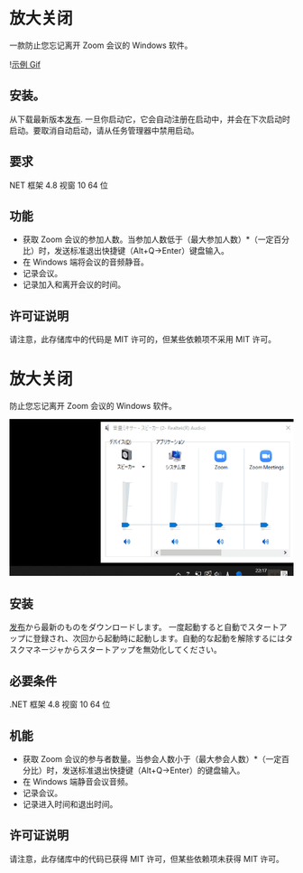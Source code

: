 # 放大关闭

一款防止您忘记离开 Zoom 会议的 Windows 软件。

\![示例 Gif](https://github.com/34j/ZoomCloser/blob/master/ExampleFast.gif)

## 安装。

从下载最新版本[发布](https://github.com/34j/ZoomCloser/releases).
一旦你启动它，它会自动注册在启动中，并会在下次启动时启动。要取消自动启动，请从任务管理器中禁用启动。

## 要求

NET 框架 4.8
视窗 10 64 位

## 功能

-   获取 Zoom 会议的参加人数。当参加人数低于（最大参加人数）\*（一定百分比）时，发送标准退出快捷键（Alt+Q→Enter）键盘输入。
-   在 Windows 端将会议的音频静音。
-   记录会议。
-   记录加入和离开会议的时间。

## 许可证说明

请注意，此存储库中的代码是 MIT 许可的，但某些依赖项不采用 MIT 许可。

# 放大关闭

防止您忘记离开 Zoom 会议的 Windows 软件。

![Sample Gif](https://github.com/34j/ZoomCloser/blob/master/ExampleFast.gif)

## 安装

[发布](https://github.com/34j/ZoomCloser/releases)から最新のものをダウンロードします。
一度起動すると自動でスタートアップに登録され、次回から起動時に起動します。自動的な起動を解除するにはタスクマネージャからスタートアップを無効化してください。

## 必要条件

.NET 框架 4.8
视窗 10 64 位

## 机能

-   获取 Zoom 会议的参与者数量。当参会人数小于（最大参会人数）\*（一定百分比）时，发送标准退出快捷键（Alt+Q→Enter）的键盘输入。
-   在 Windows 端静音会议音频。
-   记录会议。
-   记录进入时间和退出时间。

## 许可证说明

请注意，此存储库中的代码已获得 MIT 许可，但某些依赖项未获得 MIT 许可。
